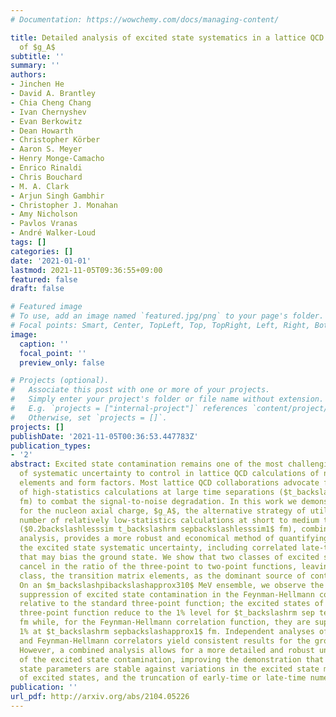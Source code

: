 ```yaml
---
# Documentation: https://wowchemy.com/docs/managing-content/

title: Detailed analysis of excited state systematics in a lattice QCD calculation
  of $g_A$
subtitle: ''
summary: ''
authors:
- Jinchen He
- David A. Brantley
- Chia Cheng Chang
- Ivan Chernyshev
- Evan Berkowitz
- Dean Howarth
- Christopher Körber
- Aaron S. Meyer
- Henry Monge-Camacho
- Enrico Rinaldi
- Chris Bouchard
- M. A. Clark
- Arjun Singh Gambhir
- Christopher J. Monahan
- Amy Nicholson
- Pavlos Vranas
- André Walker-Loud
tags: []
categories: []
date: '2021-01-01'
lastmod: 2021-11-05T09:36:55+09:00
featured: false
draft: false

# Featured image
# To use, add an image named `featured.jpg/png` to your page's folder.
# Focal points: Smart, Center, TopLeft, Top, TopRight, Left, Right, BottomLeft, Bottom, BottomRight.
image:
  caption: ''
  focal_point: ''
  preview_only: false

# Projects (optional).
#   Associate this post with one or more of your projects.
#   Simply enter your project's folder or file name without extension.
#   E.g. `projects = ["internal-project"]` references `content/project/deep-learning/index.md`.
#   Otherwise, set `projects = []`.
projects: []
publishDate: '2021-11-05T00:36:53.447783Z'
publication_types:
- '2'
abstract: Excited state contamination remains one of the most challenging sources
  of systematic uncertainty to control in lattice QCD calculations of nucleon matrix
  elements and form factors. Most lattice QCD collaborations advocate for the use
  of high-statistics calculations at large time separations ($t_backslashrm sepbackslashgtrsim1$
  fm) to combat the signal-to-noise degradation. In this work we demonstrate that,
  for the nucleon axial charge, $g_A$, the alternative strategy of utilizing a large
  number of relatively low-statistics calculations at short to medium time separations
  ($0.2backslashlesssim t_backslashrm sepbackslashlesssim1$ fm), combined with a multi-state
  analysis, provides a more robust and economical method of quantifying and controlling
  the excited state systematic uncertainty, including correlated late-time fluctuations
  that may bias the ground state. We show that two classes of excited states largely
  cancel in the ratio of the three-point to two-point functions, leaving the third
  class, the transition matrix elements, as the dominant source of contamination.
  On an $m_backslashpibackslashapprox310$ MeV ensemble, we observe the expected exponential
  suppression of excited state contamination in the Feynman-Hellmann correlation function
  relative to the standard three-point function; the excited states of the regular
  three-point function reduce to the 1% level for $t_backslashrm sep textgreater2$
  fm while, for the Feynman-Hellmann correlation function, they are suppressed to
  1% at $t_backslashrm sepbackslashapprox1$ fm. Independent analyses of the three-point
  and Feynman-Hellmann correlators yield consistent results for the ground state.
  However, a combined analysis allows for a more detailed and robust understanding
  of the excited state contamination, improving the demonstration that the ground
  state parameters are stable against variations in the excited state model, the number
  of excited states, and the truncation of early-time or late-time numerical data.
publication: ''
url_pdf: http://arxiv.org/abs/2104.05226
---
```

